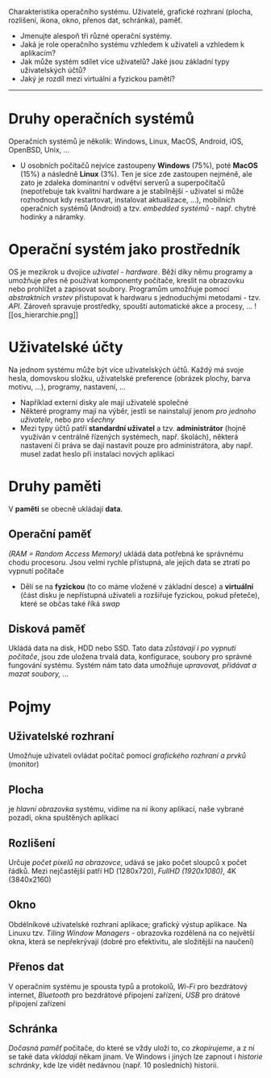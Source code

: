 Charakteristika operačního systému. Uživatelé, grafické rozhraní (plocha, rozlišení, ikona, okno, přenos dat, schránka), paměť.

- Jmenujte alespoň tři různé operační systémy.
- Jaká je role operačního systému vzhledem k uživateli a vzhledem k aplikacím?
- Jak může systém sdílet více uživatelů? Jaké jsou základní typy uživatelských účtů?
- Jaký je rozdíl mezi virtuální a fyzickou pamětí?
---
# Druhy operačních systémů
Operačních systémů je několik: Windows, Linux, MacOS, Android, iOS, OpenBSD, Unix, ...
- U osobních počítačů nejvíce zastoupeny **Windows** (75%), poté **MacOS** (15%) a následně **Linux** (3%). Ten je sice zde zastoupen nejméně, ale zato je zdaleka dominantní v odvětví serverů a superpočítačů (nepotřebuje tak kvalitní hardware a je stabilnější - uživatel si může rozhodnout kdy restartovat, instalovat aktualizace, ...), mobilních operačních systémů (Android) a tzv. *embedded systémů* - např. chytré hodinky a náramky.
# Operační systém jako prostředník
OS je mezikrok u dvojice *uživatel - hardware*. Běží díky němu programy a umožňuje přes ně používat komponenty počítače, kreslit na obrazovku nebo prohlížet a zapisovat soubory. Programům umožňuje pomocí *abstraktních vrstev* přistupovat k hardwaru s jednoduchými metodami - tzv. *API*. Zároveň spravuje prostředky, spouští automatické akce a procesy, ...
 ![[os_hierarchie.png]]
# Uživatelské účty 
Na jednom systému může být více uživatelských účtů. Každý má svoje hesla, domovskou složku, uživatelské preference (obrázek plochy, barva motivu, ...), programy, nastavení, ...
 - Například externí disky ale mají uživatelé společné
 - Některé programy mají na výběr, jestli se nainstalují jenom *pro jednoho uživatele*, nebo *pro všechny*
 - Mezi typy účtů patří **standardní uživatel** a tzv. **administrátor** (hojně využíván v centrálně řízených systémech, např. školách), některá nastavení či práva se dají nastavit pouze pro administrátora, aby např. musel zadat heslo při instalaci nových aplikací
# Druhy paměti
V **paměti** se obecně ukládají **data**.
## Operační paměť
*(RAM = Random Access Memory)* ukládá data potřebná ke správnému chodu procesoru. Jsou velmi rychle přístupná, ale jejich data se ztratí po vypnutí počítače
- Dělí se na **fyzickou** (to co máme vložené v základní desce) a **virtuální** (část disku je nepřístupná uživateli a rozšiřuje fyzickou, pokud přeteče), které se občas také říká *swap*
## Disková paměť
Ukládá data na disk, HDD nebo SSD. Tato data *zůstávají i po vypnutí počítače*, jsou zde uložena trvalá data, konfigurace, soubory pro správné fungování systému. Systém nám tato data umožňuje *upravovat, přidávat a mazat soubory, ...*
# Pojmy
## Uživatelské rozhraní
Umožňuje uživateli ovládat počítač pomocí *grafického rozhraní a prvků* (monitor)
## Plocha
je *hlavní obrazovka* systému, vidíme na ní ikony aplikací, naše vybrané pozadí, okna spuštěných aplikací
## Rozlišení
Určuje *počet pixelů na obrazovce*, udává se jako počet sloupců x počet řádků. Mezi nejčastější patří HD (1280x720), *FullHD (1920x1080)*, 4K (3840x2160) 
## Okno
Obdélníkové uživatelské rozhraní aplikace; grafický výstup aplikace. Na Linuxu tzv. *Tiling Window Managers* - obrazovka rozdělená na co největší okna, která se nepřekrývají (dobré pro efektivitu, ale složitější na naučení)
## Přenos dat
V operačním systému je spousta typů a protokolů, *Wi-Fi* pro bezdrátový internet, *Bluetooth* pro bezdrátové připojení zařízení, *USB* pro drátové připojení zařízení
## Schránka
*Dočasná paměť* počítače, do které se vždy uloží to, co *zkopírujeme*, a z ní se také data *vkládají* někam jinam. Ve Windows i jiných lze zapnout i *historie schránky*, kde lze vidět nedávnou (např. 10 posledních) historii.